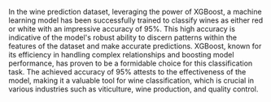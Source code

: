 
In the wine prediction dataset, leveraging the power of XGBoost, a machine learning model has been successfully trained to classify wines as either red or white with an impressive accuracy of 95%. This high accuracy is indicative of the model's robust ability to discern patterns within the features of the dataset and make accurate predictions. XGBoost, known for its efficiency in handling complex relationships and boosting model performance, has proven to be a formidable choice for this classification task. The achieved accuracy of 95% attests to the effectiveness of the model, making it a valuable tool for wine classification, which is crucial in various industries such as viticulture, wine production, and quality control.
